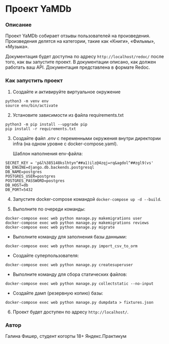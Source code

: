 # Проект YaMDb
### Описание
Проект YaMDb собирает отзывы пользователей на произведения. Произведения делятся на категории, такие как «Книги», «Фильмы», «Музыка». 

Документация будет доступна по адресу `http://localhost/redoc/` после того, как вы запустите проект. В документации описано, как должен работать ваш API. Документация представлена в формате Redoc.

### Как запустить проект
1. Создайте и активируйте виртуальное окружение
```
python3 -m venv env
source env/bin/activate
```
2. Установите зависимости из файла requirements.txt
```
python3 -m pip install --upgrade pip
pip install -r requirements.txt
```
3. Создайте файл _.env_ с переменными окружения внутри директории infra (на одном уровне с docker-compose.yaml).

    Шаблон наполнения env-файла:
```
SECRET_KEY = 'p&l%385148kslhtyn^##a1)ilz@4zqj=rq&agdol^##zgl9(vs'
DB_ENGINE=django.db.backends.postgresql
DB_NAME=postgres
POSTGRES_USER=postgres
POSTGRES_PASSWORD=postgres
DB_HOST=db
DB_PORT=5432
```
4. Запустите docker-compose командой `docker-compose up -d --build`.

5. Выполните по очереди команды:
```
docker-compose exec web python manage.py makemigrations user
docker-compose exec web python manage.py makemigrations reviews
docker-compose exec web python manage.py migrate
```
* Выполните команду для заполнения базы данными:  
```
docker-compose exec web python manage.py import_csv_to_orm
```
* Создайте суперпользователя: 
```
docker-compose exec web python manage.py createsuperuser
```
* Выполните команду для сбора статических файлов:
```
docker-compose exec web python manage.py collectstatic --no-input
```
* Создайте дамп (резервную копию) базы:
```
docker-compose exec web python manage.py dumpdata > fixtures.json 
```
6. Проект будет доступен по адресу `http://localhost/`.

### Автор
Галина Фишер, студент когорты 18+ Яндекс.Практикум
